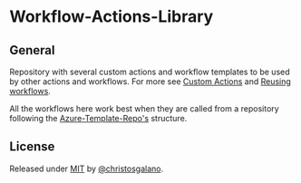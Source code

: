 # Workflow-Actions-Library

## General

Repository with several custom actions and workflow templates to be used by other actions and workflows. For more see [Custom Actions](https://docs.github.com/en/actions/creating-actions/about-custom-actions) and [Reusing workflows](https://docs.github.com/en/actions/using-workflows/reusing-workflows).

All the workflows here work best when they are called from a repository following the [Azure-Template-Repo's](https://github.com/christosgalano/Azure-Template-Repo) structure.

## License

Released under [MIT](/LICENSE) by [@christosgalano](https://github.com/christosgalano).

